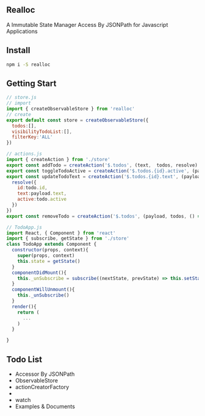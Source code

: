 Realloc
----
A Immutable State Manager Access By JSONPath  for Javascript Applications

## Install
```sh
npm i -S realloc
```
## Getting Start
```javascript
// store.js
// import
import { createObservableStore } from 'realloc'
// create
export default const store = createObservableStore({
  todos:[],
  visibilityTodoList:[],
  filterKey:'ALL'
})
```
```javascript
// actions.js
import { createAction } from './store'
export const addTodo = createAction('$.todos', (text,  todos, resolve) => resolve(todos.concat({title:text, active:true })))
export const toggleTodoActive = createAction('$.todos.{id}.active', (payload, oldActiveOfTodo, resolve) => resolve(!oldActiveOfTodo))
export const updateTodoText = createAction('$.todos.{id}.text', (payload, todo, resolve) => {
  resolve({
    id:todo.id,
    text:payload.text,
    active:todo.active
  })
})
export const removeTodo = createAction('$.todos', (payload, todos, () => resolve(todos.filter((t) => t !== payload.todo ))))
```
```javascript
// TodoApp.js
import React, { Component } from 'react'
import { subscribe, getState } from './store'
class TodoApp extends Component {
  constructor(props, context){
    super(props, context)
    this.state = getState()
  }
  componentDidMount(){
    this._unSubscribe = subscribe((nextState, prevState) => this.setState(nextState))
  }
  componentWillUnmount(){
    this._unSubscribe()
  }
  render(){
    return (
      ...
    )
  }

}
```
## Todo List

* Accessor By JSONPath
* ObservableStore
* actionCreatorFactory
*
* watch
* Examples &amp; Documents
